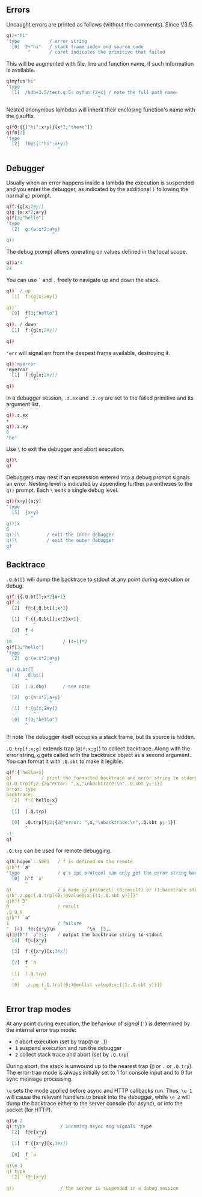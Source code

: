 ## Errors

Uncaught errors are printed as follows (without the comments). Since V3.5. 
```q
q)2+"hi"
'type           / error string
  [0]  2+"hi"   / stack frame index and source code
        ^       / caret indicates the primitive that failed
```
This will be augmented with file, line and function name, if such information is available.
```q
q)myfun"hi"
'type
  [1]  /kdb+3.5/test.q:5: myfun:{2+x} / note the full path name
                                  ^
```
Nested anonymous lambdas will inherit their enclosing function's name with the `@` suffix.
```q
q)f0:{{("hi";x+y)}[x*2;"there"]}
q)f0[2]
'type
  [2]  f0@:{("hi";x+y)}
                   ^
```


## Debugger

Usually when an error happens inside a lambda the execution is suspended and you enter the debugger, as indicated by the additional `)` following the normal
`q)` prompt.
```q
q)f:{g[x;2#y]}
q)g:{a:x*2;a+y}
q)f[3;"hello"]
'type
  [2]  g:{a:x*2;a+y}
                 ^
q))
```
The debug prompt allows operating on values defined in the local scope.
```q
q))a*4
24
```
You can use `` ` `` and `.` freely to navigate up and down the stack.
```q
q))` / up
  [1]  f:{g[x;2#y]}
          ^
q))`
  [0]  f[3;"hello"]
       ^
q)). / down
  [1]  f:{g[x;2#y]}
         ^
q))
```
`'err` will signal err from the deepest frame available, destroying it.
```q
q))'myerror
'myerror
  [1]  f:{g[x;2#y]}
          ^
q))
```
In a debugger session, `.z.ex` and `.z.ey` are set to the failed primitive and its argument list.
```q
q)).z.ex
+
q)).z.ey
6
"he"
```
Use `\` to exit the debugger and abort execution.
```q
q))\
q)
```
Debuggers may nest if an expression entered into a debug prompt signals an error. Nesting level is indicated by appending further parentheses to the `q))` prompt. Each `\` exits a single debug level.
```q
q)){x+y}[a;y]
'type
  [5]  {x+y}
         ^
q)))x
6
q)))\          / exit the inner debugger
q))\           / exit the outer debugger
q)
```


## Backtrace

`.Q.bt[]` will dump the backtrace to stdout at any point during execution or debug.
```q
q)f:{{.Q.bt[];x*2}x+1}
q)f 4
  [2]  f@:{.Q.bt[];x*2}
           ^
  [1]  f:{{.Q.bt[];x*2}x+1}
          ^
  [0]  f 4
       ^
10                   / (4+1)*2
q)f[3;"hello"]
'type
  [2]  g:{a:x*2;a+y}
                ^
q)).Q.bt[]
  [4]  .Q.bt[]
       ^
  [3]  (.Q.dbg)      / see note

  [2]  g:{a:x*2;a+y}
                ^
  [1]  f:{g[x;2#y]}
          ^
  [0]  f[3;"hello"]
       ^ 
```

!!! note 
    The debugger itself occupies a stack frame, but its source is hidden.

`.Q.trp[f;x;g]` extends trap (`@[f;x;g]`) to collect backtrace. Along with the error string, `g` gets called with the backtrace object as a second argument. You can format it with `.Q.sbt` to make it legible.
```q
q)f:{`hello+x}
q)           / print the formatted backtrace and error string to stderr
q).Q.trp[f;2;{2@"error: ",x,"\nbacktrace:\n",.Q.sbt y;-1}]
error: type
backtrace:
  [2]  f:{`hello+x}
                ^
  [1]  (.Q.trp)

  [0]  .Q.trp[f;2;{2@"error: ",x,"\nbacktrace:\n",.Q.sbt y;-1}]
       ^
-1
q)
```
`.Q.trp` can be used for remote debugging.
```q
q)h:hopen`::5001   / f is defined on the remote
q)h"f `a"           
'type              / q's ipc protocol can only get the error string back
  [0]  h"f `a"
       ^
q)                 / a made up protocol: (0;result) or (1;backtrace string)
q)h".z.pg:{.Q.trp[(0;)@value@;x;{(1;.Q.sbt y)}]}"
q)h"f 3"
0                  / result
,9 9 9             
q)h"f `a"
1                  / failure
"  [4]  f@:{x*y}\n            ^\n  [3..
q)1@(h"f `a")1;    / output the backtrace string to stdout
  [4]  f@:{x*y}
            ^
  [3]  f:{{x*y}[x;3#x]}
          ^
  [2]  f `a
       ^
  [1]  (.Q.trp)

  [0]  .z.pg:{.Q.trp[(0;)@enlist value@;x;{(1;.Q.sbt y)}]}
              ^
```


## Error trap modes

At any point during execution, the behaviour of _signal_ (`'`) is determined by the internal error trap mode:

- `0`  abort execution (set by trap(`@` or `.`))
- `1`  suspend execution and run the debugger
- `2`  collect stack trace and abort (set by `.Q.trp`)

During abort, the stack is unwound up to the nearest trap (`@` or `.` or `.Q.trp`). The error-trap mode is always initially set to 1 for console input and to 0 for sync message processing.

`\e` sets the mode applied before async and HTTP callbacks run. Thus, `\e 1` will cause the relevant handlers to break into the debugger, while `\e 2` will dump the backtrace either to the server console (for async), or into the socket (for HTTP).
```q
q)\e 2
q)'type             / incoming async msg signals 'type
  [2]  f@:{x*y}
            ^
  [1]  f:{{x*y}[x;3#x]}
          ^
  [0]  f `a
       ^
q)\e 1
q)'type             
  [2]  f@:{x*y}
            ^
q))                 / the server is suspended in a debug session
```